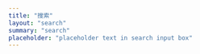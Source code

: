 ```yaml
---
title: "搜索" 
layout: "search" 
summary: "search"
placeholder: "placeholder text in search input box"
---
```

